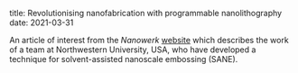 title: Revolutionising nanofabrication with programmable nanolithography 
date: 2021-03-31

An article of interest from the *Nanowerk* [website](http://www.nanowerk.com/spotlight/spotid%3D17729.php) which describes the work of a team at Northwestern University, USA, who have developed a technique for solvent-assisted nanoscale embossing (SANE).  
  